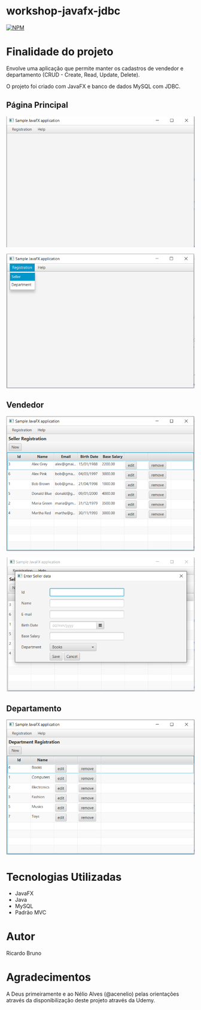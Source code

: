 # workshop-javafx-jdbc
[![NPM](https://img.shields.io/npm/l/java)](https://github.com/RicardoBrunoB/workshop-javafx-jdbc/blob/master/LICENSE)

# Finalidade do projeto
Envolve uma aplicação que permite manter os cadastros de vendedor e departamento (CRUD - Create, Read, Update, Delete).

O projeto foi criado com JavaFX e banco de dados MySQL com JDBC. 

## Página Principal
![Início](https://github.com/RicardoBrunoB/assets/blob/master/javafx-Main.png)

![Início com aba](https://github.com/RicardoBrunoB/assets/blob/master/javafx-Main2.png)

## Vendedor
![Visualização de vendedores](https://github.com/RicardoBrunoB/assets/blob/master/javafx-Seller.png)

![Criação de vendedores](https://github.com/RicardoBrunoB/assets/blob/master/javafx-NewSeller.png)

## Departamento
![Visualização de departamentos](https://github.com/RicardoBrunoB/assets/blob/master/javafx-Department.png)

# Tecnologias Utilizadas
- JavaFX
- Java
- MySQL
- Padrão MVC

# Autor
Ricardo Bruno

# Agradecimentos
A Deus primeiramente e ao Nélio Alves (@acenelio) pelas orientações através da disponibilização deste projeto através da Udemy.
